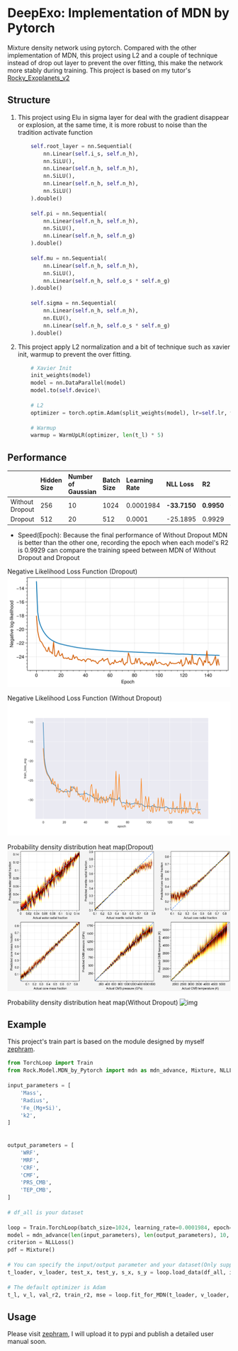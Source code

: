 # DeepExo: Implementation of MDN by Pytorch

Mixture density network using pytorch. Compared with the other implementation of MDN, this project using L2 and a couple of technique
instead of drop out layer to prevent the over fitting, this make the network more stably during training. This project is based on my tutor's [Rocky_Exoplanets_v2](https://github.com/VectorZhao/Rocky_Exoplanets_v2)

## Structure
1. This project using Elu in sigma layer for deal with the gradient disappear or explosion, at the same time, it is more
robust to noise than the tradition activate function 
    ```python
        self.root_layer = nn.Sequential(
            nn.Linear(self.i_s, self.n_h),
            nn.SiLU(),
            nn.Linear(self.n_h, self.n_h),
            nn.SiLU(),
            nn.Linear(self.n_h, self.n_h),
            nn.SiLU()
        ).double()
        
        self.pi = nn.Sequential(
            nn.Linear(self.n_h, self.n_h),
            nn.SiLU(),
            nn.Linear(self.n_h, self.n_g)
        ).double()
        
        self.mu = nn.Sequential(
            nn.Linear(self.n_h, self.n_h),
            nn.SiLU(),
            nn.Linear(self.n_h, self.o_s * self.n_g)
        ).double()
        
        self.sigma = nn.Sequential(
            nn.Linear(self.n_h, self.n_h),
            nn.ELU(),
            nn.Linear(self.n_h, self.o_s * self.n_g)
        ).double()
    ```
2. This project apply L2 normalization and a bit of technique such as xavier init, warmup to prevent the over fitting.
    ```python
        # Xavier Init
        init_weights(model)
        model = nn.DataParallel(model)
        model.to(self.device)\
        
        # L2
        optimizer = torch.optim.Adam(split_weights(model), lr=self.lr, weight_decay=self.w_d)
        
        # Warmup
        warmup = WarmUpLR(optimizer, len(t_l) * 5)
    ```

## Performance
|                 | Hidden Size | Number of Gaussian | Batch Size | Learning Rate | NLL Loss     | R2         | Mse        | Speed (Epoch)    |
|:----------------|:------------|:-------------------|:-----------|:--------------|:-------------|:-----------|:-----------|:-----------------|
| Without Dropout | 256         | 10                 | 1024       | 0.0001984     | **-33.7150** | **0.9950** | **0.0002** | **79**           |
| Dropout         | 512         | 20                 | 512        | 0.0001        | -25.1895     | 0.9929     | 0.0003     | 120              |


- Speed(Epoch): Because the final performance of Without Dropout MDN is better than the other one, recording the epoch when each model's R2 is 0.9929 can compare the training speed between MDN of Without Dropout and Dropout

Negative Likelihood Loss Function (Dropout)
![img](Rock/Imgs/MDN_MRCk2_loss_20230524.png)

Negative Likelihood Loss Function (Without Dropout)
![img](Rock/Imgs/MRCk2_MDN20231129_TrainValLoss.png)

Probability density distribution heat map(Dropout)
![img](Rock/Imgs/img_2.png)

Probability density distribution heat map(Without Dropout)
![img](Rock/Imgs/prediction_MRCk2_20231201.png)

   

## Example
This project's train part is based on the module designed by myself [zephram](https://github.com/ArdenteX/zephram).

```python
from TorchLoop import Train
from Rock.Model.MDN_by_Pytorch import mdn as mdn_advance, Mixture, NLLLoss

input_parameters = [
    'Mass',
    'Radius',
    'Fe_(Mg+Si)',
    'k2',
]


output_parameters = [
    'WRF',
    'MRF',
    'CRF',
    'CMF',
    'PRS_CMB',
    'TEP_CMB',
]

# df_all is your dataset

loop = Train.TorchLoop(batch_size=1024, learning_rate=0.0001984, epoch=150, weight_decay=0.001)
model = mdn_advance(len(input_parameters), len(output_parameters), 10, 256)
criterion = NLLLoss()
pdf = Mixture()

# You can specify the input/output parameter and your dataset(Only support Dataframe currently) 
t_loader, v_loader, test_x, test_y, s_x, s_y = loop.load_data(df_all, input_parameters, output_parameters, train_size=0.9, val_size=0.05, test_size= 0.05)

# The default optimizer is Adam
t_l, v_l, val_r2, train_r2, mse = loop.fit_for_MDN(t_loader, v_loader, criterion, model=model, mixture=pdf, warmup_epoch=5)
```

## Usage

Please visit [zephram](https://github.com/ArdenteX/zephram), I will upload it to pypi and publish a detailed user manual soon.
